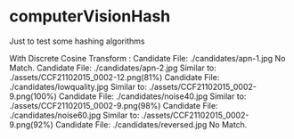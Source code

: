# computerVisionHash
Just to test some hashing algorithms

With Discrete Cosine Transform : 
Candidate File:	./candidates/apn-1.jpg
No Match.
Candidate File:	./candidates/apn-2.jpg
Similar to:	./assets/CCF21102015_0002-12.png(81%)
Candidate File:	./candidates/lowquality.jpg
Similar to:	./assets/CCF21102015_0002-9.png(100%)
Candidate File:	./candidates/noise40.jpg
Similar to:	./assets/CCF21102015_0002-9.png(98%)
Candidate File:	./candidates/noise60.jpg
Similar to:	./assets/CCF21102015_0002-9.png(92%)
Candidate File:	./candidates/reversed.jpg
No Match.
